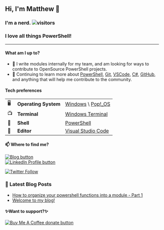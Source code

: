 ## Hi, I'm Matthew 👋

### I'm a nerd. ![visitors](https://visitor-badge.glitch.me/badge?page_id=matthewjdegarmo.matthewjdegarmo)

### I love all things PowerShell!

---

#### What am I up to?
- 🔭 I write modules internally for my team, and am looking for ways to contribute to OpenSource PowerShell projects.
- 🌱 Continuing to learn more about [PowerShell](https://github.com/powershell/powershell), [Git](https://git-scm.com/), [VSCode](https://github.com/microsoft/vscode), [C#](https://docs.microsoft.com/en-us/dotnet/csharp/), [GitHub](https://github.com), and anything that will help me contribute to the community.

#### Tech preferences

| |                       |                                                           |
|-|-----------------------|-----------------------------------------------------------|
|🖥| **Operating System** | [Windows](https://www.microsoft.com/en-us/windows) \ [Pop!\_OS](https://pop.system76.com/)|
|📺| **Terminal**         | [Windows Terminal](https://github.com/microsoft/terminal) |
|🐚| **Shell**            | [PowerShell](https://github.com/PowerShell)               |
|📝| **Editor**           | [Visual Studio Code](https://github.com/Microsoft/vscode) |



#### 📫 Where to find me?

<span class="badge-githubblog">
<a href="https://matthewjdegarmo.github.io" title="Check out my Blog!"><img src="https://img.shields.io/badge/{%20matthewjdegarmo%20}-Check%20out%20my%20Blog!-blue" alt="Blog button" target = "_blank"/></a>
</span><br>

<span class="badge-LinkedIn">
<a href="https://LinkedIn.com/in/matthewjdegarmo" title="Check me out on LinkedIn"><img src="https://img.shields.io/badge/LinkedIn-Matthew%20DeGarmo%2C%20CISSP-blue" alt="LinkedIn Profile button" /></a>
</span>

 [![Twitter Follow](https://img.shields.io/twitter/follow/matthewjdegarmo.svg?style=social)](https://twitter.com/matthewjdegarmo) 
 
 ### 👀 Latest Blog Posts
 <!-- BLOG-POST-LIST:START -->
- [How to organize your powershell functions into a module - Part 1](https://matthewjdegarmo.com/powershell/2020/07/28/making-a-module-part-1.html)
- [Welcome to my blog!](https://matthewjdegarmo.com/personal/2020/07/26/welcome-post.html)
<!-- BLOG-POST-LIST:END -->

#### ✨Want to support?✨
<span class="badge-buymeacoffee">
<a href="https://www.buymeacoffee.com/matthewjdegarmo" title="Donate to this project using Buy Me A Coffee"><img src="https://img.shields.io/badge/Buy%20me%20a%20coffee-Donate-green.svg" alt="Buy Me A Coffee donate button" /></a>
</span>

<!--
**matthewjdegarmo/matthewjdegarmo** is a ✨ _special_ ✨ repository because its `README.md` (this file) appears on your GitHub profile.

Here are some ideas to get you started:

- 🔭 I’m currently working on ...
- 🌱 I’m currently learning ...
- 👯 I’m looking to collaborate on ...
- 🤔 I’m looking for help with ...
- 💬 Ask me about ...
- 📫 How to reach me: ...
- 😄 Pronouns: ...
- ⚡ Fun fact: ...
-->
